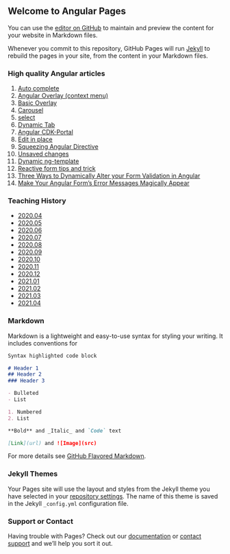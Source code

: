 ## Welcome to Angular Pages

You can use the [editor on GitHub](https://github.com/wsjung0516/angular/edit/gh-pages/index.md) to maintain and preview the content for your website in Markdown files.

Whenever you commit to this repository, GitHub Pages will run [Jekyll](https://jekyllrb.com/) to rebuild the pages in your site, from the content in your Markdown files.

### High quality Angular articles

1. [Auto complete](https://netbasal.com/advanced-angular-implementing-a-reusable-autocomplete-component-9908c2f04f5)
2. [Angular Overlay (context menu)](https://netbasal.com/context-menus-made-easy-with-angular-cdk-963797e679fc)
3. [Basic Overlay](https://netbasal.com/creating-powerful-components-with-angular-cdk-2cef53d81cea)
4. [Carousel](https://netbasal.com/building-a-simple-carousel-component-with-angular-3a94092b7080)
5. [select](https://netbasal.com/create-a-custom-select-component-in-angular-complete-with-virtual-scrolling-c29e24f72006)
6. [Dynamic Tab](https://juristr.com/blog/2017/07/ng2-dynamic-tab-component/)
7. [Angular CDK-Portal](https://juristr.com/blog/2018/05/dynamic-UI-with-cdk-portals/)
8. [Edit in place](https://netbasal.com/keeping-it-simple-implementing-edit-in-place-in-angular-4fd92c4dfc70)
9. [Squeezing Angular Directive](https://medium.com/angular-in-depth/squeezing-angular-directives-8ab7b1e4e3ba)
10. [Unsaved changes](https://netbasal.com/detect-unsaved-changes-in-angular-forms-75fd8f5f1fa6)
11. [Dynamic ng-template](https://www.c-sharpcorner.com/article/dynamically-loading-the-ng-template-from-its-name-in-angular-9/)
12. [Reactive form tips and trick](https://netbasal.com/angular-reactive-forms-tips-and-tricks-bb0c85400b5) 
13. [Three Ways to Dynamically Alter your Form Validation in Angular](https://netbasal.com/three-ways-to-dynamically-alter-your-form-validation-in-angular-e5fd15f1e946)
14. [Make Your Angular Form’s Error Messages Magically Appear](https://netbasal.com/make-your-angular-forms-error-messages-magically-appear-1e32350b7fa5)



### Teaching History
- [2020.04](/teaching202004.md)
- [2020.05](/teaching202005.md)
- [2020.06](/teaching202006.md)
- [2020.07](/teaching202007.md)
- [2020.08](/teaching202008.md)
- [2020.09](/teaching202009.md)
- [2020.10](/teaching202010.md)
- [2020.11](/teaching202011.md)
- [2020.12](/teaching202012.md)
- [2021.01](/teaching202101.md)
- [2021.02](/teaching202102.md)
- [2021.03](/teaching202103.md)
- [2021.04](/teaching202104.md)



### Markdown

Markdown is a lightweight and easy-to-use syntax for styling your writing. It includes conventions for

```markdown
Syntax highlighted code block

# Header 1
## Header 2
### Header 3

- Bulleted
- List

1. Numbered
2. List

**Bold** and _Italic_ and `Code` text

[Link](url) and ![Image](src)
```

For more details see [GitHub Flavored Markdown](https://guides.github.com/features/mastering-markdown/).

### Jekyll Themes

Your Pages site will use the layout and styles from the Jekyll theme you have selected in your [repository settings](https://github.com/wsjung0516/angular/settings/pages). The name of this theme is saved in the Jekyll `_config.yml` configuration file.

### Support or Contact

Having trouble with Pages? Check out our [documentation](https://docs.github.com/categories/github-pages-basics/) or [contact support](https://support.github.com/contact) and we’ll help you sort it out.
